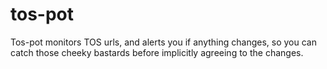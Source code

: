 # tos-pot

Tos-pot monitors TOS urls, and alerts you if anything changes, so you can catch those cheeky bastards before implicitly agreeing to the changes.
